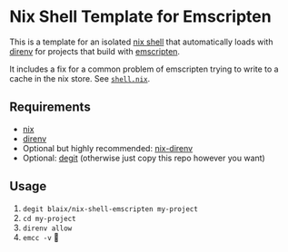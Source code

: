 # Nix Shell Template for Emscripten

This is a template for an isolated [nix shell](https://nixos.wiki/wiki/Development_environment_with_nix-shell)
that automatically loads with [direnv](https://direnv.net/)
for projects that build with [emscripten](https://emscripten.org/).

It includes a fix for a common problem of emscripten trying to write to a cache in the nix store.
See [`shell.nix`](./shell.nix).

## Requirements

* [nix](https://nix.dev/install-nix.html)
* [direnv](https://direnv.net/)
* Optional but highly recommended: [nix-direnv](https://github.com/nix-community/nix-direnv)
* Optional: [degit](https://github.com/Rich-Harris/degit) (otherwise just copy this repo however you want)

## Usage

1. `degit blaix/nix-shell-emscripten my-project`
2. `cd my-project`
3. `direnv allow`
4. `emcc -v` 🎉
